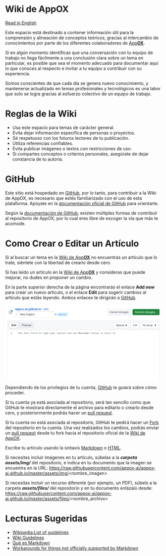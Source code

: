 # Wiki de AppOX
[Read in English](wikiappox)

Este espacio está destinado a contener información útil para la comprensión y alineación de conceptos teóricos, gracias al intercambio de conocimientos por parte de los diferentes colaboradores de [App**OX**][appox].

Si en algún momento identificas que una conversación con tu equipo de trabajo no llega fácilmente a una conclusión clara sobre un tema en particular, es posible que sea el momento adecuado para documentar aquí lo que conoces al respecto e invitar a tu equipo a contribuir con su experiencia.

Somos conscientes de que cada día se genera nuevo conocimiento, y mantenerse actualizado en temas profesionales y tecnológicos es una labor que solo se logra gracias al esfuerzo colectivo de un equipo de trabajo.


# Reglas de la Wiki
- Usa este espacio para temas de carácter general.
- Evita dejar información específica de personas o proyectos.
- Sé respetuoso con los futuros lectores de tu publicación.
- Utiliza referencias confiables.
- Evita publicar imágenes o textos con restricciones de uso.
- Si compartes conceptos o criterios personales, asegúrate de dejar constancia de tu autoría.


# GitHub
Este sitio está hospedado en <a href="github" target="_blank">GitHub</a>, por lo tanto, para contribuir a la Wiki de AppOX, es necesario que estés familiarizado con el uso de esta plataforma. Apóyate en la <a href="GithubDocs" target="_blank">documentación oficial de GitHub</a> para orientarte.

Según la <a href="GithubDocs" target="_blank">documentación de GitHub</a>, existen múltiples formas de contribuir al repositorio de AppOX, por lo cual eres libre de escoger la vía que más te acomode.


# Como Crear o Editar un Artículo 
Si al buscar un tema en la [Wiki de App**OX**][wikiappox] no encuentras un artículo que lo trate, siéntete con la libertad de crearlo desde cero.

Si has leído un artículo en la [Wiki de App**OX**][wikiappox] y consideras que puede mejorar, no dudes en proponer un cambio.

En la parte superior derecha de la página encontrarás el enlace **Add new** para crear un nuevo artículo, o el enlace **Edit** para sugerir cambios al artículo que estás leyendo. Ambos enlaces te dirigirán a <a href="github" target="_blank">GitHub</a>.

![Github file editing][edit]

Dependiendo de los privilegios de tu cuenta, <a href="github" target="_blank">GitHub</a> te guiará sobre cómo proceder.

Si tu cuenta ya está asociada al repositorio, será tan sencillo como que GitHub te mostrará directamente el archivo para editarlo o crearlo desde cero, y posteriormente podrás hacer un [pull request][pullRequest].

Si tu cuenta no está asociada al repositorio, GitHub te pedirá hacer un [Fork][fork] del repositorio en tu cuenta. Una vez realizados los cambios, podrás enviar un [pull request][pullRequest] desde tu fork hacia el repositorio oficial de la [Wiki de AppOX][wikiappox].

Escribe tu artículo usando la sintaxis [Markdown][markdown] o [HTML][htmlBasics].



Si necesitas incluir imágenes en tu artículo, súbelas a la ***carpeta assets/img/*** del repositorio, e indica en tu documento que la imagen se encuentra en la URL:
https://raw.githubusercontent.com/appox-ai/appox-ai.github.io/master/assets/img/<nombre_imagen>

Si necesitas incluir un recurso diferente (por ejemplo, un PDF), súbelo a la carpeta ***assets/files/*** del repositorio y en tu documento enlázalo desde:
https://raw.githubusercontent.com/appox-ai/appox-ai.github.io/master/assets/files/<nombre_archivo>


# Lecturas Sugeridas
- [Wikipedia:List of guidelines][WikipediaGuidelines]
- [Wiki Guidelines][WikiGuidelines]
- [Qué es Markdown][markdownES]
- [Workarounds for things not officially supported by Markdown][hacksMarkdown]


[logo]: https://raw.githubusercontent.com/appox-ai/appox-ai.github.io/master/assets/img/appox_logo_05.png "AppOX"
[edit]: https://raw.githubusercontent.com/appox-ai/appox-ai.github.io/master/assets/img/2023-09-14_10-41-19.png

[markdown]: https://www.markdownguide.org/basic-syntax/
[htmlBasics]: https://developer.mozilla.org/en-US/docs/Learn/Getting_started_with_the_web/HTML_basics
[dingus]: https://daringfireball.net/projects/markdown/dingus
[github]: https://github.com/
[GithubDocs]: https://docs.github.com/en
[appox]: https://appox.ai
[wikiappox]:https://wiki.appox.ai
[hacksMarkdown]: https://www.markdownguide.org/hacks/#:~:text=Image%20Size&text=If%20you%20need%20to%20resize,of%20an%20image%20in%20pixels.&text=The%20rendered%20output%20will%20contain,to%20the%20dimensions%20you%20specified.
[markdownES]: https://markdown.es/
[WikiGuidelines]: https://wiki.openstreetmap.org/wiki/Wiki_guidelines
[WikipediaGuidelines]: https://en.wikipedia.org/wiki/Wikipedia:List_of_guidelines
[pullRequest]: https://docs.github.com/en/pull-requests/collaborating-with-pull-requests/proposing-changes-to-your-work-with-pull-requests/creating-a-pull-request
[fork]: https://docs.github.com/en/get-started/quickstart/fork-a-repo
